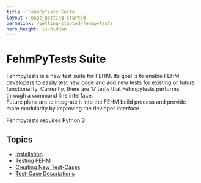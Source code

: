 ```yaml
---
title : FehmPyTests Suite
layout : page_getting-started
permalink: /getting-started/fehmpytests
hero_height: is-hidden
---
```


# FehmPyTests Suite


Fehmpytests is a new test suite for FEHM. Its goal is to enable FEHM developers 
to easily test new code and add new tests for existing or future functionality. Currently, there are
17 tests that Fehmpytests performs through a command line interface.  
Future plans are to integrate it into the FEHM build process and provide more 
modularity by improving the devloper interface. 

Fehmpytests requires Python 3


## Topics

* [Installation](../../fehmpytest-info/install)
* [Testing FEHM](../../fehmpytest-info/testing)
* [Creating New Test-Cases](../../fehmpytest-info/newtest)
* [Test-Case Descriptions](../../fehmpytest-info/testdesc)
